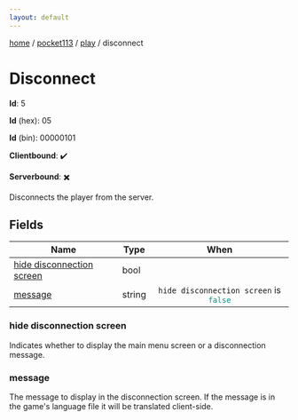 ```yaml
---
layout: default
---
```


[home](/)  /  [pocket113](/protocol/pocket113)  /  [play](/protocol/pocket113/play)  /  disconnect

# Disconnect

**Id**: 5

**Id** (hex): 05

**Id** (bin): 00000101

**Clientbound**: ✔️

**Serverbound**: ✖️

Disconnects the player from the server.

## Fields

Name | Type | When
---|---|:---:
[hide disconnection screen](#hide-disconnection-screen) | bool | 
[message](#message) | string | <code>hide disconnection screen</code> is <code><span style="color:#009688">false</span></code>

### hide disconnection screen

Indicates whether to display the main menu screen or a disconnection message.

### message

The message to display in the disconnection screen. If the message is in the game's language file it will be translated client-side.
